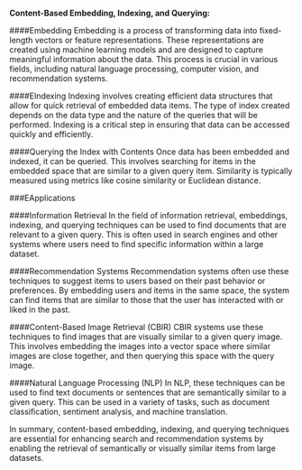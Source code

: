 **Content-Based Embedding, Indexing, and Querying:**

####Embedding
Embedding is a process of transforming data into fixed-length vectors or feature representations. These representations are created using machine learning models and are designed to capture meaningful information about the data. This process is crucial in various fields, including natural language processing, computer vision, and recommendation systems.

####EIndexing
Indexing involves creating efficient data structures that allow for quick retrieval of embedded data items. The type of index created depends on the data type and the nature of the queries that will be performed. Indexing is a critical step in ensuring that data can be accessed quickly and efficiently.

####Querying the Index with Contents
Once data has been embedded and indexed, it can be queried. This involves searching for items in the embedded space that are similar to a given query item. Similarity is typically measured using metrics like cosine similarity or Euclidean distance.

###EApplications

####Information Retrieval
In the field of information retrieval, embeddings, indexing, and querying techniques can be used to find documents that are relevant to a given query. This is often used in search engines and other systems where users need to find specific information within a large dataset.

####Recommendation Systems
Recommendation systems often use these techniques to suggest items to users based on their past behavior or preferences. By embedding users and items in the same space, the system can find items that are similar to those that the user has interacted with or liked in the past.

####Content-Based Image Retrieval (CBIR)
CBIR systems use these techniques to find images that are visually similar to a given query image. This involves embedding the images into a vector space where similar images are close together, and then querying this space with the query image.

####Natural Language Processing (NLP)
In NLP, these techniques can be used to find text documents or sentences that are semantically similar to a given query. This can be used in a variety of tasks, such as document classification, sentiment analysis, and machine translation.

In summary, content-based embedding, indexing, and querying techniques are essential for enhancing search and recommendation systems by enabling the retrieval of semantically or visually similar items from large datasets.
